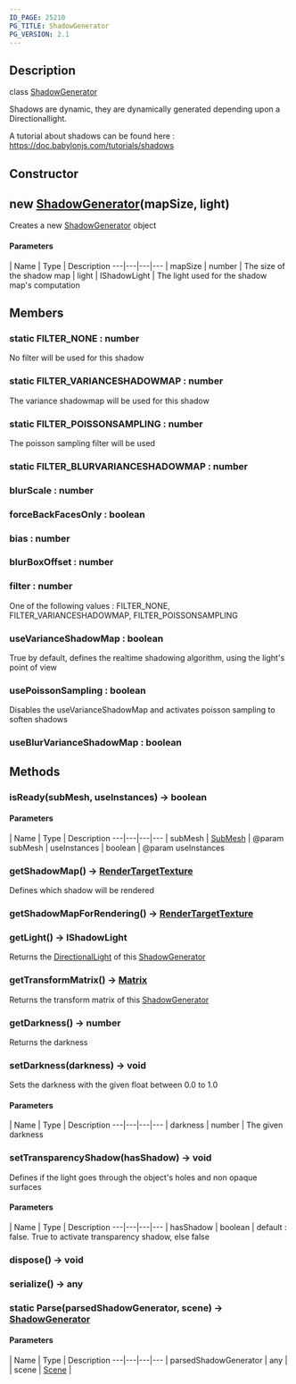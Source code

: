 ```yaml
---
ID_PAGE: 25210
PG_TITLE: ShadowGenerator
PG_VERSION: 2.1
---
```

## Description

class [ShadowGenerator](/classes/2.5/ShadowGenerator)

Shadows are dynamic, they are dynamically generated depending upon a Directionallight.

A tutorial about shadows can be found here : https://doc.babylonjs.com/tutorials/shadows

## Constructor

## new [ShadowGenerator](/classes/2.5/ShadowGenerator)(mapSize, light)

Creates a new [ShadowGenerator](/classes/2.5/ShadowGenerator) object

#### Parameters
 | Name | Type | Description
---|---|---|---
 | mapSize | number |     The size of the shadow map
 | light | IShadowLight |     The light used for the shadow map's computation
## Members

### static FILTER_NONE : number

No filter will be used for this shadow

### static FILTER_VARIANCESHADOWMAP : number

The variance shadowmap will be used for this shadow

### static FILTER_POISSONSAMPLING : number

The poisson sampling filter will be used

### static FILTER_BLURVARIANCESHADOWMAP : number



### blurScale : number



### forceBackFacesOnly : boolean



### bias : number



### blurBoxOffset : number



### filter : number

One of the following values : FILTER_NONE, FILTER_VARIANCESHADOWMAP, FILTER_POISSONSAMPLING

### useVarianceShadowMap : boolean

True by default, defines the realtime shadowing algorithm, using the light's point of view

### usePoissonSampling : boolean

Disables the useVarianceShadowMap and activates poisson sampling to soften shadows

### useBlurVarianceShadowMap : boolean



## Methods

### isReady(subMesh, useInstances) &rarr; boolean



#### Parameters
 | Name | Type | Description
---|---|---|---
 | subMesh | [SubMesh](/classes/2.5/SubMesh) |     @param subMesh
 | useInstances | boolean |     @param useInstances
### getShadowMap() &rarr; [RenderTargetTexture](/classes/2.5/RenderTargetTexture)

Defines which shadow will be rendered
### getShadowMapForRendering() &rarr; [RenderTargetTexture](/classes/2.5/RenderTargetTexture)


### getLight() &rarr; IShadowLight

Returns the [DirectionalLight](/classes/2.5/DirectionalLight) of this [ShadowGenerator](/classes/2.5/ShadowGenerator)
### getTransformMatrix() &rarr; [Matrix](/classes/2.5/Matrix)

Returns the transform matrix of this [ShadowGenerator](/classes/2.5/ShadowGenerator)
### getDarkness() &rarr; number

Returns the darkness
### setDarkness(darkness) &rarr; void

Sets the darkness with the given float between 0.0 to 1.0

#### Parameters
 | Name | Type | Description
---|---|---|---
 | darkness | number |     The given darkness

### setTransparencyShadow(hasShadow) &rarr; void

Defines if the light goes through the object's holes and non opaque surfaces

#### Parameters
 | Name | Type | Description
---|---|---|---
 | hasShadow | boolean |     default : false. True to activate transparency shadow, else false

### dispose() &rarr; void


### serialize() &rarr; any


### static Parse(parsedShadowGenerator, scene) &rarr; [ShadowGenerator](/classes/2.5/ShadowGenerator)



#### Parameters
 | Name | Type | Description
---|---|---|---
 | parsedShadowGenerator | any |   
 | scene | [Scene](/classes/2.5/Scene) |   
